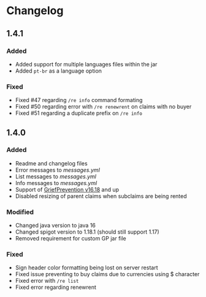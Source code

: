 # Changelog

## 1.4.1

### Added
* Added support for multiple languages files within the jar
* Added `pt-br` as a language option

### Fixed
* Fixed #47 regarding `/re info` command formating
* Fixed #50 regarding error with `/re renewrent` on claims with no buyer
* Fixed #51 regarding a duplicate prefix on `/re info`

## 1.4.0

### Added
* Readme and changelog files
* Error messages to *messages.yml*
* List messages to *messages.yml*
* Info messages to *messages.yml*
* Support of [GriefPrevention v16.18](https://github.com/TechFortress/GriefPrevention/releases/tag/16.18) and up
* Disabled resizing of parent claims when subclaims are being rented

### Modified
* Changed java version to java 16
* Changed spigot version to 1.18.1 (should still support 1.17)
* Removed requirement for custom GP jar file 

### Fixed
* Sign header color formatting being lost on server restart
* Fixed issue preventing to buy claims due to currencies using $ character
* Fixed error with `/re list`
* Fixed error regarding renewrent